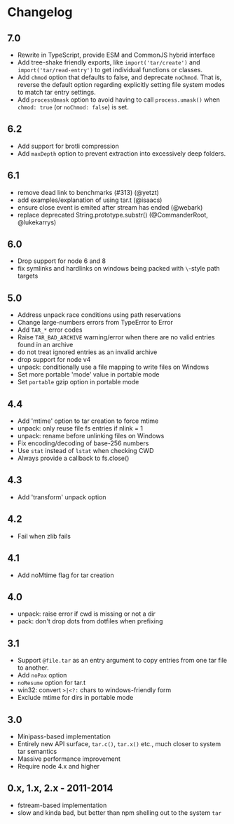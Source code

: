 # Changelog

## 7.0

- Rewrite in TypeScript, provide ESM and CommonJS hybrid
  interface
- Add tree-shake friendly exports, like `import('tar/create')`
  and `import('tar/read-entry')` to get individual functions or
  classes.
- Add `chmod` option that defaults to false, and deprecate
  `noChmod`. That is, reverse the default option regarding
  explicitly setting file system modes to match tar entry
  settings.
- Add `processUmask` option to avoid having to call
  `process.umask()` when `chmod: true` (or `noChmod: false`) is
  set.

## 6.2

- Add support for brotli compression
- Add `maxDepth` option to prevent extraction into excessively
  deep folders.

## 6.1

- remove dead link to benchmarks (#313) (@yetzt)
- add examples/explanation of using tar.t (@isaacs)
- ensure close event is emited after stream has ended (@webark)
- replace deprecated String.prototype.substr() (@CommanderRoot,
  @lukekarrys)

## 6.0

- Drop support for node 6 and 8
- fix symlinks and hardlinks on windows being packed with
  `\`-style path targets

## 5.0

- Address unpack race conditions using path reservations
- Change large-numbers errors from TypeError to Error
- Add `TAR_*` error codes
- Raise `TAR_BAD_ARCHIVE` warning/error when there are no valid
  entries found in an archive
- do not treat ignored entries as an invalid archive
- drop support for node v4
- unpack: conditionally use a file mapping to write files on
  Windows
- Set more portable 'mode' value in portable mode
- Set `portable` gzip option in portable mode

## 4.4

- Add 'mtime' option to tar creation to force mtime
- unpack: only reuse file fs entries if nlink = 1
- unpack: rename before unlinking files on Windows
- Fix encoding/decoding of base-256 numbers
- Use `stat` instead of `lstat` when checking CWD
- Always provide a callback to fs.close()

## 4.3

- Add 'transform' unpack option

## 4.2

- Fail when zlib fails

## 4.1

- Add noMtime flag for tar creation

## 4.0

- unpack: raise error if cwd is missing or not a dir
- pack: don't drop dots from dotfiles when prefixing

## 3.1

- Support `@file.tar` as an entry argument to copy entries from
  one tar file to another.
- Add `noPax` option
- `noResume` option for tar.t
- win32: convert `>|<?:` chars to windows-friendly form
- Exclude mtime for dirs in portable mode

## 3.0

- Minipass-based implementation
- Entirely new API surface, `tar.c()`, `tar.x()` etc., much
  closer to system tar semantics
- Massive performance improvement
- Require node 4.x and higher

## 0.x, 1.x, 2.x - 2011-2014

- fstream-based implementation
- slow and kinda bad, but better than npm shelling out to the
  system `tar`
